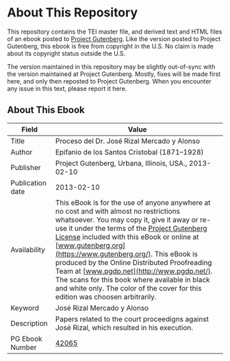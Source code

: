 # About This Repository

This repository contains the TEI master file, and derived text and HTML files of an ebook posted to [Project Gutenberg](https://www.gutenberg.org/). Like the version posted to Project Gutenberg, this ebook is free from copyright in the U.S. No claim is made about its copyright status outside the U.S.

The version maintained in this repository may be slightly out-of-sync with the version maintained at Project Gutenberg. Mostly, fixes will be made first here, and only then reposted to Project Gutenberg. When you encounter any issue in this text, please report it here.

## About This Ebook

| Field | Value |
| ----- | ----- |
| Title | Proceso del Dr. José Rizal Mercado y Alonso |
| Author | Epifanio de los Santos Cristobal (1871–1928) |
| Publisher | Project Gutenberg, Urbana, Illinois, USA., 2013-02-10 |
| Publication date | 2013-02-10 |
| Availability | This eBook is for the use of anyone anywhere at no cost and with almost no restrictions whatsoever. You may copy it, give it away or re-use it under the terms of the [Project Gutenberg License](https://www.gutenberg.org/license) included with this eBook or online at [www.gutenberg.org](https://www.gutenberg.org/). This eBook is produced by the Online Distributed Proofreading Team at [www.pgdp.net](http://www.pgdp.net/). The scans for this book where available in black and white only. The color of the cover for this edition was choosen arbitrarily. |
| Keyword | José Rizal Mercado y Alonso |
| Description | Papers related to the court proceedigns against José Rizal, which resulted in his execution. |
| PG Ebook Number | [42065](https://www.gutenberg.org/ebooks/42065) |
